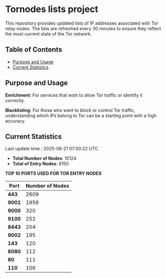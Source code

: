 # Tornodes lists project

This repository provides updated lists of IP addresses associated with Tor relay nodes. The lists are refreshed every 30 minutes to ensure they reflect the most current state of the Tor network.

## Table of Contents

- [Purpose and Usage](#purpose-and-usage)
- [Current Statistics](#current-statistics)


## Purpose and Usage

**Enrichment**: For services that wish to allow Tor traffic or identify it correctly.

**Blacklisting**: For those who want to block or control Tor traffic, understanding which IPs belong to Tor can be a starting point with a high accuracy.

## Current Statistics

Last update time : 2025-08-21 07:00:22 UTC

- **Total Number of Nodes**: 10124
- **Total of Entry Nodes**: 8150

**TOP 10 PORTS USED FOR TOR ENTRY NODES**

| **Port** | **Number of Nodes** |
|------|-----------------|
| **443**   | 2609  |
| **9001**   | 1956  |
| **9000**   | 320  |
| **9100**   | 252  |
| **8443**   | 204  |
| **9002**   | 195  |
| **143**   | 120  |
| **8080**   | 112  |
| **80**   | 111  |
| **110**   | 106  |

